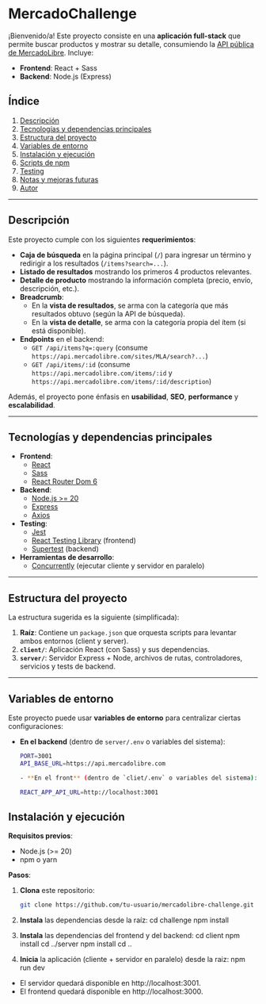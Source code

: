 # MercadoChallenge

¡Bienvenido/a! Este proyecto consiste en una **aplicación full-stack** que permite buscar productos y mostrar su detalle, consumiendo la [API pública de MercadoLibre](https://developers.mercadolibre.com/). Incluye:

- **Frontend**: React + Sass  
- **Backend**: Node.js (Express)

## Índice

1. [Descripción](#descripción)  
2. [Tecnologías y dependencias principales](#tecnologías-y-dependencias-principales)  
3. [Estructura del proyecto](#estructura-del-proyecto)  
4. [Variables de entorno](#variables-de-entorno)  
5. [Instalación y ejecución](#instalación-y-ejecución)  
6. [Scripts de npm](#scripts-de-npm)  
7. [Testing](#testing)  
8. [Notas y mejoras futuras](#notas-y-mejoras-futuras)  
9. [Autor](#autor)  

---

## Descripción

Este proyecto cumple con los siguientes **requerimientos**:

- **Caja de búsqueda** en la página principal (`/`) para ingresar un término y redirigir a los resultados (`/items?search=...`).
- **Listado de resultados** mostrando los primeros 4 productos relevantes.
- **Detalle de producto** mostrando la información completa (precio, envío, descripción, etc.).
- **Breadcrumb**:
  - En la **vista de resultados**, se arma con la categoría que más resultados obtuvo (según la API de búsqueda).
  - En la **vista de detalle**, se arma con la categoría propia del ítem (si está disponible).
- **Endpoints** en el backend:
  - `GET /api/items?q=:query` (consume `https://api.mercadolibre.com/sites/MLA/search?...`)
  - `GET /api/items/:id` (consume `https://api.mercadolibre.com/items/:id` y `https://api.mercadolibre.com/items/:id/description`)

Además, el proyecto pone énfasis en **usabilidad**, **SEO**, **performance** y **escalabilidad**.

---

## Tecnologías y dependencias principales

- **Frontend**:
  - [React](https://reactjs.org/)
  - [Sass](https://sass-lang.com/)  
  - [React Router Dom 6](https://reactrouter.com/en/main)
- **Backend**:
  - [Node.js >= 20](https://nodejs.org/en)
  - [Express](https://expressjs.com/)
  - [Axios](https://axios-http.com/)
- **Testing**:
  - [Jest](https://jestjs.io/)  
  - [React Testing Library](https://testing-library.com/docs/react-testing-library/intro/) (frontend)  
  - [Supertest](https://www.npmjs.com/package/supertest) (backend)
- **Herramientas de desarrollo**:
  - [Concurrently](https://www.npmjs.com/package/concurrently) (ejecutar cliente y servidor en paralelo)

---

## Estructura del proyecto

La estructura sugerida es la siguiente (simplificada):


1. **Raíz**: Contiene un `package.json` que orquesta scripts para levantar ambos entornos (client y server).  
2. **`client/`**: Aplicación React (con Sass) y sus dependencias.  
3. **`server/`**: Servidor Express + Node, archivos de rutas, controladores, servicios y tests de backend.

---

## Variables de entorno

Este proyecto puede usar **variables de entorno** para centralizar ciertas configuraciones:

- **En el backend** (dentro de `server/.env` o variables del sistema):
  ```bash
  PORT=3001
  API_BASE_URL=https://api.mercadolibre.com

  - **En el front** (dentro de `cliet/.env` o variables del sistema):

  REACT_APP_API_URL=http://localhost:3001

## Instalación y ejecución

**Requisitos previos**:
- Node.js (>= 20)
- npm o yarn

**Pasos**:

1. **Clona** este repositorio:
   ```bash
   git clone https://github.com/tu-usuario/mercadolibre-challenge.git

2. **Instala** las dependencias desde la raíz:
cd challenge
npm install

3. **Instala** las dependencias del frontend y del backend:
cd client
npm install
cd ../server
npm install
cd ..

4. **Inicia** la aplicación (cliente + servidor en paralelo) desde la raiz:
npm run dev

- El servidor quedará disponible en http://localhost:3001.
- El frontend quedará disponible en http://localhost:3000.